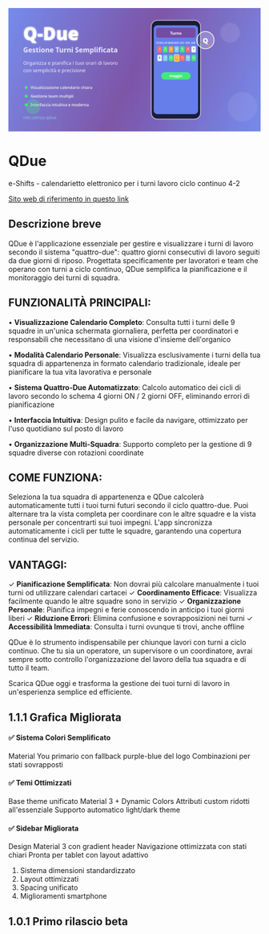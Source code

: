 ![QDue promo image](public/images/qdue_feature_graphic_1024x500.png)
# **QDue**

e-Shifts - calendarietto elettronico per i turni lavoro ciclo continuo 4-2

[Sito web di riferimento in questo link](https://www.calvuz.net/work/qdue-gestione-turni-semplificata)

## Descrizione breve

QDue è l'applicazione essenziale per gestire e visualizzare i turni di lavoro secondo il sistema "quattro-due": quattro giorni consecutivi di lavoro seguiti da due giorni di riposo. Progettata specificamente per lavoratori e team che operano con turni a ciclo continuo, QDue semplifica la pianificazione e il monitoraggio dei turni di squadra.

## FUNZIONALITÀ PRINCIPALI:

• **Visualizzazione Calendario Completo**: Consulta tutti i turni delle 9 squadre in un'unica schermata giornaliera, perfetta per coordinatori e responsabili che necessitano di una visione d'insieme dell'organico

• **Modalità Calendario Personale**: Visualizza esclusivamente i turni della tua squadra di appartenenza in formato calendario tradizionale, ideale per pianificare la tua vita lavorativa e personale

• **Sistema Quattro-Due Automatizzato**: Calcolo automatico dei cicli di lavoro secondo lo schema 4 giorni ON / 2 giorni OFF, eliminando errori di pianificazione

• **Interfaccia Intuitiva**: Design pulito e facile da navigare, ottimizzato per l'uso quotidiano sul posto di lavoro

• **Organizzazione Multi-Squadra**: Supporto completo per la gestione di 9 squadre diverse con rotazioni coordinate

## COME FUNZIONA:

Seleziona la tua squadra di appartenenza e QDue calcolerà automaticamente tutti i tuoi turni futuri secondo il ciclo quattro-due. Puoi alternare tra la vista completa per coordinare con le altre squadre e la vista personale per concentrarti sui tuoi impegni. L'app sincronizza automaticamente i cicli per tutte le squadre, garantendo una copertura continua del servizio.

## VANTAGGI:

✓ **Pianificazione Semplificata**: Non dovrai più calcolare manualmente i tuoi turni od utilizzare calendari cartacei
✓ **Coordinamento Efficace**: Visualizza facilmente quando le altre squadre sono in servizio
✓ **Organizzazione Personale**: Pianifica impegni e ferie conoscendo in anticipo i tuoi giorni liberi
✓ **Riduzione Errori**: Elimina confusione e sovrapposizioni nei turni
✓ **Accessibilità Immediata**: Consulta i turni ovunque ti trovi, anche offline

QDue è lo strumento indispensabile per chiunque lavori con turni a ciclo continuo. Che tu sia un operatore, un supervisore o un coordinatore, avrai sempre sotto controllo l'organizzazione del lavoro della tua squadra e di tutto il team.

Scarica QDue oggi e trasforma la gestione dei tuoi turni di lavoro in un'esperienza semplice ed efficiente.


## 1.1.1 Grafica Migliorata

#### ✅ Sistema Colori Semplificato

Material You primario con fallback purple-blue del logo
Combinazioni per stati sovrapposti

#### ✅ Temi Ottimizzati

Base theme unificato Material 3 + Dynamic Colors
Attributi custom ridotti all'essenziale
Supporto automatico light/dark theme

#### ✅ Sidebar Migliorata

Design Material 3 con gradient header
Navigazione ottimizzata con stati chiari
Pronta per tablet con layout adattivo

1. Sistema dimensioni standardizzato
2. Layout ottimizzati
3. Spacing unificato
4. Miglioramenti smartphone


## 1.0.1 Primo rilascio beta
